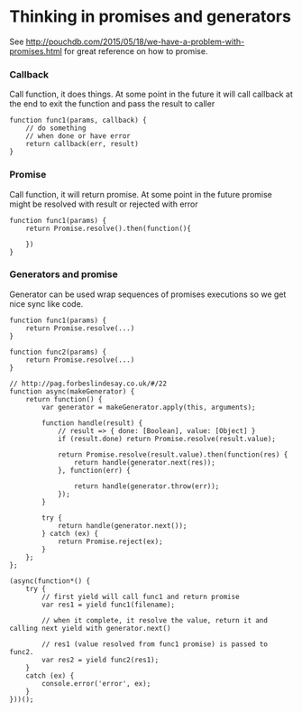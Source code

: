 # Thinking in promises and generators

See http://pouchdb.com/2015/05/18/we-have-a-problem-with-promises.html for great reference on how to promise.

### Callback

Call function, it does things. At some point in the future it will call callback at the end to exit the function and pass the result to caller

```
function func1(params, callback) {
    // do something
    // when done or have error
    return callback(err, result)
}
```

### Promise

Call function, it will return promise. At some point in the future promise might be resolved with result or rejected with error

```
function func1(params) {
    return Promise.resolve().then(function(){

    })
}
```

### Generators and promise

Generator can be used wrap sequences of promises executions so we get nice sync like code. 

```
function func1(params) {
    return Promise.resolve(...)
}

function func2(params) {
    return Promise.resolve(...)
}

// http://pag.forbeslindesay.co.uk/#/22
function async(makeGenerator) {
    return function() {
        var generator = makeGenerator.apply(this, arguments);

        function handle(result) {
            // result => { done: [Boolean], value: [Object] }
            if (result.done) return Promise.resolve(result.value);

            return Promise.resolve(result.value).then(function(res) {
                return handle(generator.next(res));
            }, function(err) {

                return handle(generator.throw(err));
            });
        }

        try {
            return handle(generator.next());
        } catch (ex) {
            return Promise.reject(ex);
        }
    };
};

(async(function*() {
    try {
        // first yield will call func1 and return promise
        var res1 = yield func1(filename);

        // when it complete, it resolve the value, return it and calling next yield with generator.next()

        // res1 (value resolved from func1 promise) is passed to func2. 
        var res2 = yield func2(res1);
    }
    catch (ex) {
        console.error('error', ex);
    }
}))();
```
